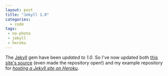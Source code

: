 ```yaml
---
layout: post
title: "Jekyll 1.0"
categories:
  - code
tags:
 - no-photo
 - jekyll
 - heroku
---
```


The [Jekyll](http://jekyllrb.com) gem have been _updated to 1.0_. So I've now updated both [this site's source](https://github.com/himynameisjonas/jonasforsberg.se) (even made the repository open!) and my example repository for [_hosting a Jekyll site on Heroku_](/2012/07/22/jekyll-heroku-unicorn).
